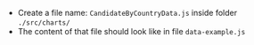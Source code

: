 - Create a file name: `CandidateByCountryData.js` inside folder `./src/charts/`
- The content of that file should look like in file `data-example.js`